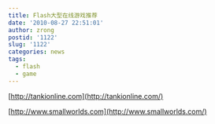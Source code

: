 ```yaml
---
title: Flash大型在线游戏推荐
date: '2010-08-27 22:51:01'
author: zrong
postid: '1122'
slug: '1122'
categories: news
tags:
  - flash
  - game
---
```


[http://tankionline.com](http://tankionline.com/)

[http://www.smallworlds.com](http://www.smallworlds.com/)

